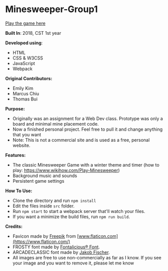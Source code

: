 # Minesweeper-Group1
[Play the game here](https://thomas-boi.github.io/Minesweeper-Group1/)

**Built In**: 2018, CST 1st year

**Developed using**: 

* HTML
* CSS & W3CSS
* JavaScript
* Webpack

**Original Contributors:**

* Emily Kim 
* Marcus Chiu
* Thomas Bui

**Purpose:**

* Originally was an assignment for a Web Dev class. Prototype was only a board and minimal mine placement code.
* Now a finished personal project. Feel free to pull it and change anything that you want
* Note: This is not a commercial site and is used as a free, personal website.

**Features:**

* The classic Minesweeper Game with a winter theme and timer (how to play: https://www.wikihow.com/Play-Minesweeper)
* Background music and sounds
* Persistent game settings


**How To Use:**
* Clone the directory and run `npm install`
* Edit the files inside `src` folder.
* Run `npm start` to start a webpack server that'll watch your files.
* If you want a minimize the build files, run `npm run build`.


**Credits:**
* Favicon made by [Freepik](https://www.flaticon.com/authors/freepik) from [www.flaticon.com](https://www.flaticon.com/)
* FROSTY font made by [Fontalicious® Font](http://www.fontbros.com/fontalicious.php). 
* ARCADECLASSIC font made by [Jakob Fischer](www.pizzadude.dk).
* All images are free to use non-commercially as far as I know. If you see your image and you want to remove it, please
let me know

